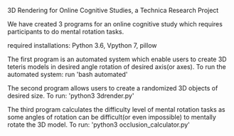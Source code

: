 3D Rendering for Online Cognitive Studies, a Technica Research Project

We have created 3 programs for an online cognitive study which requires participants to do mental rotation tasks.

required installations: Python 3.6, Vpython 7, pillow

The first program is an automated system which enable users to create 3D teteris models in desired angle rotation of desired axis(or axes).
To run the automated system: run 'bash automated'

The second program allows users to create a randomized 3D objects of desired size.
To run: 'python3 3drender.py'

The third program calculates the difficulty level of mental rotation tasks as some angles of rotation can be difficult(or even impossible) to mentally rotate the 3D model.
To run: 'python3 occlusion_calculator.py'